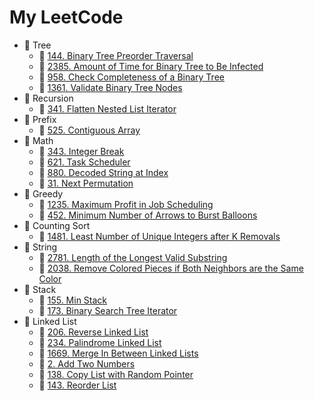 # My LeetCode

- 📁 Tree
  - 📄 [144. Binary Tree Preorder Traversal](https://github.com/YuxuanZhao23/myLeetCode/blob/main/Tree/144.%20Binary%20Tree%20Preorder%20Traversal.ipynb)
  - 📄 [2385. Amount of Time for Binary Tree to Be Infected](https://github.com/YuxuanZhao23/myLeetCode/blob/main/Tree/2385.%20Amount%20of%20Time%20for%20Binary%20Tree%20to%20Be%20Infected.ipynb)
  - 📄 [958. Check Completeness of a Binary Tree](https://github.com/YuxuanZhao23/myLeetCode/blob/main/Tree/958.%20Check%20Completeness%20of%20a%20Binary%20Tree.ipynb)
  - 📄 [1361. Validate Binary Tree Nodes](https://github.com/YuxuanZhao23/myLeetCode/blob/main/Tree/1361.%20Validate%20Binary%20Tree%20Nodes.ipynb)
- 📁 Recursion
  - 📄 [341. Flatten Nested List Iterator](https://github.com/YuxuanZhao23/myLeetCode/blob/main/Recursion/341.%20Flatten%20Nested%20List%20Iterator.ipynb)
- 📁 Prefix
  - 📄 [525. Contiguous Array](https://github.com/YuxuanZhao23/myLeetCode/blob/main/Prefix/525.%20Contiguous%20Array.ipynb)
- 📁 Math
  - 📄 [343. Integer Break](https://github.com/YuxuanZhao23/myLeetCode/blob/main/Math/343.%20Integer%20Break.ipynb)
  - 📄 [621. Task Scheduler](https://github.com/YuxuanZhao23/myLeetCode/blob/main/Math/621.%20Task%20Scheduler.ipynb)
  - 📄 [880. Decoded String at Index](https://github.com/YuxuanZhao23/myLeetCode/blob/main/Math/880.%20Decoded%20String%20at%20Index.ipynb)
  - 📄 [31. Next Permutation](https://github.com/YuxuanZhao23/myLeetCode/blob/main/Math/31.%20Next%20Permutation.ipynb)
- 📁 Greedy
  - 📄 [1235. Maximum Profit in Job Scheduling](https://github.com/YuxuanZhao23/myLeetCode/blob/main/Greedy/1235.%20Maximum%20Profit%20in%20Job%20Scheduling.ipynb)
  - 📄 [452. Minimum Number of Arrows to Burst Balloons](https://github.com/YuxuanZhao23/myLeetCode/blob/main/Greedy/452.%20Minimum%20Number%20of%20Arrows%20to%20Burst%20Balloons.ipynb)
- 📁 Counting Sort
  - 📄 [1481. Least Number of Unique Integers after K Removals](https://github.com/YuxuanZhao23/myLeetCode/blob/main/Counting%20Sort/1481.%20Least%20Number%20of%20Unique%20Integers%20after%20K%20Removals.ipynb)
- 📁 String
  - 📄 [2781. Length of the Longest Valid Substring](https://github.com/YuxuanZhao23/myLeetCode/blob/main/String/2781.%20Length%20of%20the%20Longest%20Valid%20Substring.ipynb)
  - 📄 [2038. Remove Colored Pieces if Both Neighbors are the Same Color](https://github.com/YuxuanZhao23/myLeetCode/blob/main/String/2038.%20Remove%20Colored%20Pieces%20if%20Both%20Neighbors%20are%20the%20Same%20Color.ipynb)
- 📁 Stack
  - 📄 [155. Min Stack](https://github.com/YuxuanZhao23/myLeetCode/blob/main/Stack/155.%20Min%20Stack.ipynb)
  - 📄 [173. Binary Search Tree Iterator](https://github.com/YuxuanZhao23/myLeetCode/blob/main/Stack/173.%20Binary%20Search%20Tree%20Iterator.ipynb)
- 📁 Linked List
  - 📄 [206. Reverse Linked List](https://github.com/YuxuanZhao23/myLeetCode/blob/main/Linked%20List/206.%20Reverse%20Linked%20List.ipynb)
  - 📄 [234. Palindrome Linked List](https://github.com/YuxuanZhao23/myLeetCode/blob/main/Linked%20List/234.%20Palindrome%20Linked%20List.ipynb)
  - 📄 [1669. Merge In Between Linked Lists](https://github.com/YuxuanZhao23/myLeetCode/blob/main/Linked%20List/1669.%20Merge%20In%20Between%20Linked%20Lists.ipynb)
  - 📄 [2. Add Two Numbers](https://github.com/YuxuanZhao23/myLeetCode/blob/main/Linked%20List/2.%20Add%20Two%20Numbers.ipynb)
  - 📄 [138. Copy List with Random Pointer](https://github.com/YuxuanZhao23/myLeetCode/blob/main/Linked%20List/138.%20Copy%20List%20with%20Random%20Pointer.ipynb)
  - 📄 [143. Reorder List](https://github.com/YuxuanZhao23/myLeetCode/blob/main/Linked%20List/143.%20Reorder%20List.ipynb)

